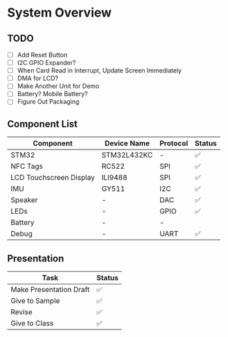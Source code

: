# System Overview

## TODO

- [ ] Add Reset Button
- [ ] I2C GPIO Expander?
- [ ] When Card Read in Interrupt, Update Screen Immediately
- [ ] DMA for LCD?
- [ ] Make Another Unit for Demo
- [ ] Battery? Mobile Battery?
- [ ] Figure Out Packaging

## Component List

| Component               | Device Name | Protocol | Status |
|-------------------------|-------------|----------|--------|
| STM32                   | STM32L432KC | -        | ✅      |
| NFC Tags                | RC522       | SPI      | ✅      |
| LCD Touchscreen Display | ILI9488     | SPI      | ✅      |
| IMU                     | GY511       | I2C      | ✅      |
| Speaker                 | -           | DAC      | ✅      |
| LEDs                    | -           | GPIO     | ✅      |
| Battery                 | -           | -        |        |
| Debug                   | -           | UART     | ✅      |

## Presentation

| Task                    | Status |
|-------------------------|--------|
| Make Presentation Draft | ✅      |
| Give to Sample          | ✅      |
| Revise                  | ✅      |
| Give to Class           | ✅      |

